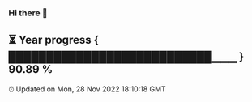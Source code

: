 ### Hi there 👋
⏳ Year progress { ███████████████████████████▁▁▁ } 90.89 %
---
⏰ Updated on Mon, 28 Nov 2022 18:10:18 GMT

